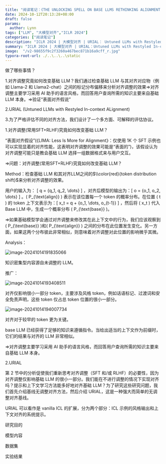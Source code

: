 ```yaml
---
title: "阅读笔记：《THE UNLOCKING SPELL ON BASE LLMS RETHINKING ALIGNMENT VIA IN-CONTEXT LEARNING》"
date: 2024-10-12T20:13:28+08:00
draft: false 
params: 
  author: Lynn
tags: ["LLM", "大模型对齐","ICLR 2024"]
categories: ["阅读笔记"]
description: "ICLR 2024 | 大模型对齐 | URIAL： Untuned LLMs with Restyled In-context ALignment（未调优LLM与重新风格化的上下文对齐）"
summary: "ICLR 2024 | 大模型对齐 | URIAL：Untuned LLMs with Restyled In-context ALignment（未调优LLM与重新风格化的上下文对齐）"
image:  "/v2-98655f9c2f3260a467bec871b16a9cff_r.jpg"
typora-root-url: ./..\..\..\static
---
```




做了哪些事情？

1.对齐调整究竟如何改变基础 LLM？我们通过检查基础 LLM 与其对齐对应物（例如 Llama-2 和 Llama2-chat）之间的标记分布偏移来分析对齐调整的效果=>对齐调整主要学习采用 AI 助手的语言风格，而回答用户查询所需的知识主要来自基础 LLM 本身。=>验证“表面对齐假说”

2.URIAL (Untuned LLMs with Restyled In-context ALignment)

3.为了严格评估不同的对齐方法，我们设计了一个多方面、可解释的评估协议。

1.对齐调整(常用SFT+RLHF)究竟如何改变基础 LLM？

“表面对齐假设”(《LIMA: Less Is More for Alignment》：仅使用 1K 个 SFT 示例也可以实现显着的对齐性能，这表明对齐调整的效果可能是“表面的”)，该假设认为对齐调整可能只是教会基础 LLM 选择一组数据格式来与用户交互。

=>问题：对齐调整(常用SFT+RLHF)究竟如何改变基础 LLM？

Method：检查基础 LLM 和其对齐LLM之间的$\\color{red}{token distribution shift}$来分析对齐调整的效果。

用户的输入为：  \[ q = \{q_1, q_2, \dots\} \]  ，对齐后模型的输出为：\[ o = \{o_1, o_2, \dots\} \]  。( P_{\text{align}} \) 表示在该位置每一个 token 的概率分布。在位置 \( t \) 的 token 上下文表示为：\[ x_t = q + \{o_1, \dots, o_{t-1}\} \]  ，然后将 \( x_t \) 代入 Base LLM 中，生成一个概率分布 \( P_{\text{base}} \)。

=>如果基础模型学会通过对齐调整来修改其在此上下文中的行为，我们应该观察到  \( P_{\text{base}} \)和( P_{\text{align}} \) 之间的分布在此位置发生变化。另一方面，如果这两个分布彼此非常相似，则意味着对齐调整对此位置的影响微乎其微。

Analysis：

![image-20241014191835066](/image-20241014191835066.png)

知识密集型内容源自未调整的 LLM。

推广：

![image-20241014193408511](/image-20241014193408511.png)

对齐仅影响很小一部分 token，主要涉及风格 token，例如话语标记、过渡词和安全免责声明，这些 token 仅占总 token 位置的很小一部分。

![image-20241014194007734](/image-20241014194007734.png)

 对齐对于较早的 token 更为关键。

 base LLM 已经获得了足够的知识来遵循指令。当给出适当的上下文作为前缀时，它们的结果与对齐的 LLM 非常相似。

=>对齐调整主要学习采用 AI 助手的语言风格，而回答用户查询所需的知识主要来自基础 LLM 本身。

2.URIAL 

第 2 节中的分析促使我们重新思考对齐调整（SFT 和/或 RLHF）的必要性，因为对齐调整仅影响基础 LLM 的很小一部分。我们能在不进行调整的情况下实现对齐吗？提示和上下文学习方法能多好地对齐基础 LLM？为了研究这些研究问题，我们首先介绍基线无调整对齐方法，然后介绍 URIAL，这是一种强大而简单的无调整对齐基线。



URIAL 可以看作是 vanilla ICL 的扩展，分为两个部分：ICL 示例的风格输出和上下文对齐的系统提示。

研究目的

模型内容

数据集

实验结果